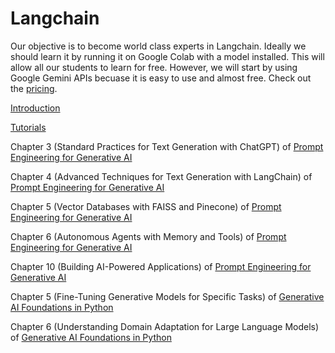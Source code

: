 # Langchain

Our objective is to become world class experts in Langchain. Ideally we should learn it by running it on Google Colab with a model installed. This will allow all our students to learn for free. However, we will start by using Google Gemini APIs becuase it is easy to use and almost free. Check out the [pricing](https://ai.google.dev/pricing).


[Introduction](https://python.langchain.com/v0.2/docs/introduction/)

[Tutorials](https://python.langchain.com/v0.2/docs/tutorials/)

Chapter 3 (Standard Practices for Text Generation with ChatGPT) of [Prompt Engineering for Generative AI](https://www.oreilly.com/library/view/prompt-engineering-for/9781098153427/)

Chapter 4 (Advanced Techniques for Text Generation with LangChain) of [Prompt Engineering for Generative AI](https://www.oreilly.com/library/view/prompt-engineering-for/9781098153427/)

Chapter 5 (Vector Databases with FAISS and Pinecone) of [Prompt Engineering for Generative AI](https://www.oreilly.com/library/view/prompt-engineering-for/9781098153427/) 

Chapter 6 (Autonomous Agents with Memory and Tools) of [Prompt Engineering for Generative AI](https://www.oreilly.com/library/view/prompt-engineering-for/9781098153427/)

Chapter 10 (Building AI-Powered Applications) of [Prompt Engineering for Generative AI](https://www.oreilly.com/library/view/prompt-engineering-for/9781098153427/)

Chapter 5 (Fine-Tuning Generative Models for Specific Tasks) of [Generative AI Foundations in Python](https://www.amazon.com/Generative-Foundations-Python-techniques-challenges/dp/1835460828/ref=sr_1_6) 

Chapter 6 (Understanding Domain Adaptation for Large Language Models) of [Generative AI Foundations in Python](https://www.amazon.com/Generative-Foundations-Python-techniques-challenges/dp/1835460828/ref=sr_1_6)
